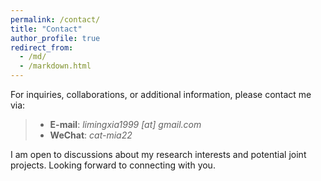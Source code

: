 ```yaml
---
permalink: /contact/
title: "Contact"
author_profile: true
redirect_from: 
  - /md/
  - /markdown.html
---
```


For inquiries, collaborations, or additional information, please contact me via:

>* **E-mail**: *limingxia1999 [at] gmail.com*
>* **WeChat**: *cat-mia22*


I am open to discussions about my research interests and potential joint projects. Looking forward to connecting with you.